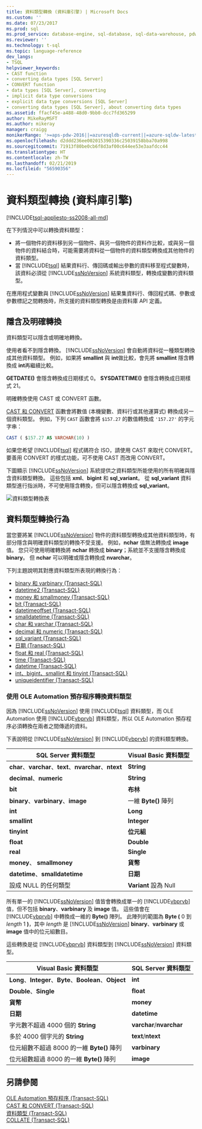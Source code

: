 ```yaml
---
title: 資料類型轉換 (資料庫引擎) | Microsoft Docs
ms.custom: ''
ms.date: 07/23/2017
ms.prod: sql
ms.prod_service: database-engine, sql-database, sql-data-warehouse, pdw
ms.reviewer: ''
ms.technology: t-sql
ms.topic: language-reference
dev_langs:
- TSQL
helpviewer_keywords:
- CAST function
- converting data types [SQL Server]
- CONVERT function
- data types [SQL Server], converting
- implicit data type conversions
- explicit data type conversions [SQL Server]
- converting data types [SQL Server], about converting data types
ms.assetid: ffacf45e-a488-48d0-9bb0-dcc7fd365299
author: MikeRayMSFT
ms.author: mikeray
manager: craigg
monikerRange: '>=aps-pdw-2016||=azuresqldb-current||=azure-sqldw-latest||>=sql-server-2016||=sqlallproducts-allversions||>=sql-server-linux-2017||=azuresqldb-mi-current'
ms.openlocfilehash: d2ddd236ee002015390336c25039158bba70a998
ms.sourcegitcommit: 71913f80be0cb6f8d3af00c644ee53e3aafdcc44
ms.translationtype: HT
ms.contentlocale: zh-TW
ms.lasthandoff: 02/21/2019
ms.locfileid: "56590356"
---
```

# <a name="data-type-conversion-database-engine"></a>資料類型轉換 (資料庫引擎)
[!INCLUDE[tsql-appliesto-ss2008-all-md](../../includes/tsql-appliesto-ss2008-all-md.md)]

在下列情況中可以轉換資料類型：
-   將一個物件的資料移到另一個物件、與另一個物件的資料作比較，或與另一個物件的資料結合時，可能需要將資料從一個物件的資料類型轉換成其他物件的資料類型。  
-   當 [!INCLUDE[tsql](../../includes/tsql-md.md)] 結果資料行、傳回碼或輸出參數的資料移至程式變數時，該資料必須從 [!INCLUDE[ssNoVersion](../../includes/ssnoversion-md.md)] 系統資料類型，轉換成變數的資料類型。  
  
在應用程式變數與 [!INCLUDE[ssNoVersion](../../includes/ssnoversion-md.md)] 結果集資料行、傳回程式碼、參數或參數標記之間轉換時，所支援的資料類型轉換是由資料庫 API 定義。
  
## <a name="implicit-and-explicit-conversion"></a>隱含及明確轉換
資料類型可以隱含或明確地轉換。
  
使用者看不到隱含轉換。 [!INCLUDE[ssNoVersion](../../includes/ssnoversion-md.md)] 會自動將資料從一種類型轉換成其他資料類型。 例如，如果將 **smallint** 與 **int**做比較，會先將 **smallint** 隱含轉換成 **int**再繼續比較。
  
**GETDATE()** 會隱含轉換成日期樣式 0。 **SYSDATETIME()** 會隱含轉換成日期樣式 21。
  
明確轉換使用 CAST 或 CONVERT 函數。
  
[CAST 和 CONVERT](../../t-sql/functions/cast-and-convert-transact-sql.md) 函數會將數值 (本機變數、資料行或其他運算式) 轉換成另一個資料類型。 例如，下列 `CAST` 函數會將 `$157.27` 的數值轉換成 `'157.27'` 的字元字串：
  
```sql
CAST ( $157.27 AS VARCHAR(10) )  
```  
  
如果您希望 [!INCLUDE[tsql](../../includes/tsql-md.md)] 程式碼符合 ISO，請使用 CAST 來取代 CONVERT。 要善用 CONVERT 的樣式功能，可不使用 CAST 而改用 CONVERT。
  
下圖顯示 [!INCLUDE[ssNoVersion](../../includes/ssnoversion-md.md)] 系統提供之資料類型所能使用的所有明確與隱含資料類型轉換。 這些包括 **xml**、**bigint** 和 **sql_variant**。 從 **sql_variant** 資料類型進行指派時，不可使用隱含轉換，但可以隱含轉換成 **sql_variant**。
  
![資料類型轉換表](../../t-sql/data-types/media/lrdatahd.png "資料類型轉換表")
  
## <a name="data-type-conversion-behaviors"></a>資料類型轉換行為
當您要將某 [!INCLUDE[ssNoVersion](../../includes/ssnoversion-md.md)] 物件的資料類型轉換成其他資料類型時，有部分隱含與明確資料類型的轉換不受支援。 例如，**nchar** 值無法轉換成 **image** 值。 您只可使用明確轉換將 **nchar** 轉換成 **binary**；系統並不支援隱含轉換成 **binary**。 但 **nchar** 可以明確或隱含轉換成 **nvarchar**。
  
下列主題說明其對應資料類型所表現的轉換行為：
  
 - [binary 和 varbinary &#40;Transact-SQL&#41;](../../t-sql/data-types/binary-and-varbinary-transact-sql.md)  
 - [datetime2 &#40;Transact-SQL&#41;](../../t-sql/data-types/datetime2-transact-sql.md)  
 - [money 和 smallmoney &#40;Transact-SQL&#41;](../../t-sql/data-types/money-and-smallmoney-transact-sql.md)  
 - [bit &#40;Transact-SQL&#41;](../../t-sql/data-types/bit-transact-sql.md)  
 - [datetimeoffset &#40;Transact-SQL&#41;](../../t-sql/data-types/datetimeoffset-transact-sql.md)  
 - [smalldatetime &#40;Transact-SQL&#41;](../../t-sql/data-types/smalldatetime-transact-sql.md)  
 - [char 和 varchar &#40;Transact-SQL&#41;](../../t-sql/data-types/char-and-varchar-transact-sql.md)  
 - [decimal 和 numeric &#40;Transact-SQL&#41;](../../t-sql/data-types/decimal-and-numeric-transact-sql.md)  
 - [sql_variant &#40;Transact-SQL&#41;](../../t-sql/data-types/sql-variant-transact-sql.md)  
 - [日期 &#40;Transact-SQL&#41;](../../t-sql/data-types/date-transact-sql.md)  
 - [float 和 real &#40;Transact-SQL&#41;](../../t-sql/data-types/float-and-real-transact-sql.md)  
 - [time &#40;Transact-SQL&#41;](../../t-sql/data-types/time-transact-sql.md)  
 - [datetime &#40;Transact-SQL&#41;](../../t-sql/data-types/datetime-transact-sql.md)  
 - [int、bigint、smallint 和 tinyint &#40;Transact-SQL&#41;](../../t-sql/data-types/int-bigint-smallint-and-tinyint-transact-sql.md)  
 - [uniqueidentifier &#40;Transact-SQL&#41;](../../t-sql/data-types/uniqueidentifier-transact-sql.md)  
  
###  <a name="converting-data-types-by-using-ole-automation-stored-procedures"></a>使用 OLE Automation 預存程序轉換資料類型  
因為 [!INCLUDE[ssNoVersion](../../includes/ssnoversion-md.md)] 使用 [!INCLUDE[tsql](../../includes/tsql-md.md)] 資料類型，而 OLE Automation 使用 [!INCLUDE[vbprvb](../../includes/vbprvb-md.md)] 資料類型，所以 OLE Automation 預存程序必須轉換在兩者之間傳遞的資料。
  
下表說明從 [!INCLUDE[ssNoVersion](../../includes/ssnoversion-md.md)] 到 [!INCLUDE[vbprvb](../../includes/vbprvb-md.md)] 的資料類型轉換。
  
|SQL Server 資料類型|Visual Basic 資料類型|  
|--------------------------|----------------------------|  
|**char**、**varchar**、**text**、**nvarchar**、**ntext**|**String**|  
|**decimal**、**numeric**|**String**|  
|**bit**|**布林**|  
|**binary**、**varbinary**、**image**|一維 **Byte()** 陣列|  
|**int**|**Long**|  
|**smallint**|**Integer**|  
|**tinyint**|**位元組**|  
|**float**|**Double**|  
|**real**|**Single**|  
|**money**、 **smallmoney**|**貨幣**|  
|**datetime**、**smalldatetime**|**日期**|  
|設成 NULL 的任何類型|**Variant** 設為 Null|  
  
所有單一的 [!INCLUDE[ssNoVersion](../../includes/ssnoversion-md.md)] 值皆會轉換成單一的 [!INCLUDE[vbprvb](../../includes/vbprvb-md.md)] 值，但不包括 **binary**、**varbinary** 及 **image** 值。 這些值會在 [!INCLUDE[vbprvb](../../includes/vbprvb-md.md)] 中轉換成一維的 **Byte()** 陣列。 此陣列的範圍為 **Byte (** 0 到 _length_ 1 **)**，其中 *length* 是 [!INCLUDE[ssNoVersion](../../includes/ssnoversion-md.md)] **binary**、**varbinary** 或 **image** 值中的位元組數目。
  
這些轉換是從 [!INCLUDE[vbprvb](../../includes/vbprvb-md.md)] 資料類型到 [!INCLUDE[ssNoVersion](../../includes/ssnoversion-md.md)] 資料類型。
  
|Visual Basic 資料類型|SQL Server 資料類型|  
|----------------------------|--------------------------|  
|**Long**、**Integer**、**Byte**、**Boolean**、**Object**|**int**|  
|**Double**、**Single**|**float**|  
|**貨幣**|**money**|  
|**日期**|**datetime**|  
|字元數不超過 4000 個的 **String**|**varchar**/**nvarchar**|  
|多於 4000 個字元的 **String**|**text**/**ntext**|  
|位元組數不超過 8000 的一維 **Byte()** 陣列|**varbinary**|  
|位元組數超過 8000 的一維 **Byte()** 陣列|**image**|  
  
## <a name="see-also"></a>另請參閱
[OLE Automation 預存程序 &#40;Transact-SQL&#41;](../../relational-databases/system-stored-procedures/ole-automation-stored-procedures-transact-sql.md)  
[CAST 和 CONVERT &#40;Transact-SQL&#41;](../../t-sql/functions/cast-and-convert-transact-sql.md)  
[資料類型 &#40;Transact-SQL&#41;](../../t-sql/data-types/data-types-transact-sql.md)  
[COLLATE &#40;Transact-SQL&#41;](https://msdn.microsoft.com/library/4ba6b7d8-114a-4f4e-bb38-fe5697add4e9)
  
  
